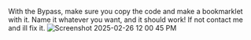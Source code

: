 With the Bypass, make sure you copy the code and make a bookmarklet with it. Name it whatever you want, and it should work! If not contact me and ill fix it.
![Screenshot 2025-02-26 12 00 45 PM](https://github.com/user-attachments/assets/c3ade8e1-6f18-4261-8eea-154e9af0e115)
